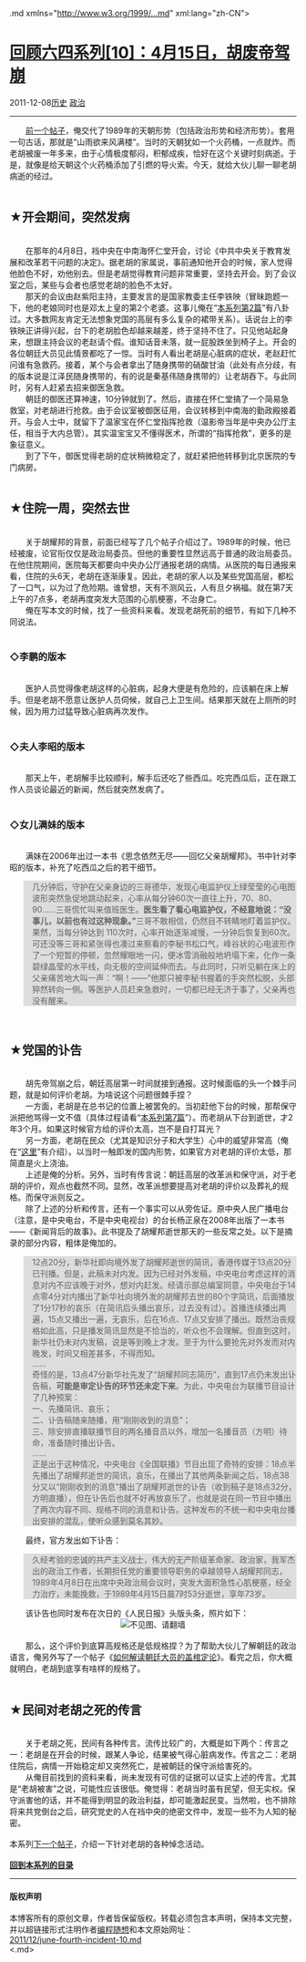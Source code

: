 <!DOCTYPE.md>
.md xmlns="http://www.w3.org/1999/...md" xml:lang="zh-CN">
<head>
<meta http-equiv="Content-Type" content="text.md; charset=utf-8" />
<meta name="generator" content="Python script by program.think@gmail.com" />
<meta name="provider" content="program-think.blogspot.com" />
<link type="text/css" rel="stylesheet" href="../../css/program-think.css" />
<title>回顾六四系列[10]：4月15日，胡废帝驾崩 - 编程随想的博客</title>
</head>
<body>
<div id="main" style="width:100%;">
<h1><a href="../../index.md" title="回到首页">回顾六四系列[10]：4月15日，胡废帝驾崩</a></h1>
<div class="post-info"><span class="date-header">2011-12-08</span><a href="../../tags/E58E86E58FB2.md" class="tag">历史</a> <a href="../../tags/E694BFE6B2BB.md" class="tag">政治</a> </div>
<hr>
<div class="post">
&#12288;&#12288;<a href="../../2011/11/june-fourth-incident-9.md">前一个帖子</a>，俺交代了1989年的天朝形势（包括政治形势和经济形势）。套用一句古话，那就是“山雨欲来风满楼”。当时的天朝犹如一个火药桶，一点就炸。而老胡被废一年多来，由于心情极度郁闷，积郁成疾，恰好在这个关键时刻病逝。于是，就像是给天朝这个火药桶添加了引燃的导火索。今天，就给大伙儿聊一聊老胡病逝的经过。<!--program-think--><br /><br /><h2>★开会期间，突然发病</h2><br />&#12288;&#12288;在那年的4月8日，裆中央在中南海怀仁堂开会，讨论《中共中央关于教育发展和改革若干问题的决定》。据老胡的家属说，事前通知他开会的时候，家人觉得他脸色不好，劝他别去。但是老胡觉得教育问题非常重要，坚持去开会。到了会议室之后，某些与会者也感觉老胡的脸色不太好。<br />&#12288;&#12288;那天的会议由赵紫阳主持，主要发言的是国家教委主任李铁映（冒昧跑题一下，他的老娘同时也是邓太上皇的第2个老婆。这事儿俺在“<a href="../../2011/06/june-fourth-incident-2.md">本系列第2篇</a>”有八卦过。大多数网友肯定无法想象党国的高层有多么复杂的裙带关系）。话说台上的李铁映正讲得兴起，台下的老胡脸色却越来越差，终于坚持不住了。只见他站起身来，想跟主持会议的老赵请个假。谁知话音未落，就一屁股跌坐到椅子上。开会的各位朝廷大员见此情景都吃了一惊。当时有人看出老胡是心脏病的症状，老赵赶忙问谁有急救药。接着，某个与会者拿出了随身携带的硝酸甘油（此处有点分歧，有的版本说是江泽民随身携带的，有的说是秦基伟随身携带的）让老胡吞下。与此同时，另有人赶紧去招来御医急救。<br />&#12288;&#12288;朝廷的御医还算神速，10分钟就到了。然后，直接在怀仁堂搞了一个简易急救室，对老胡进行抢救。由于会议室被御医征用，会议转移到中南海的勤政殿接着开。与会人士中，就留下了温家宝在怀仁堂指挥抢救（温影帝当年是中央办公厅主任，相当于大内总管）。其实温宝宝又不懂得医术，所谓的“指挥抢救”，更多的是象征意义。<br />&#12288;&#12288;到了下午，御医觉得老胡的症状稍微稳定了，就赶紧把他转移到北京医院的专门病房。<br /><br /><h2>★住院一周，突然去世</h2><br />&#12288;&#12288;关于胡耀邦的背景，前面已经写了几个帖子介绍过了。1989年的时候，他已经被废，论官衔仅仅是政治局委员。但他的重要性显然远高于普通的政治局委员。在他住院期间，医院每天都要向中央办公厅通报老胡的病情。从医院的每日通报来看，住院的头6天，老胡在逐渐康复。因此，老胡的家人以及某些党国高层，都松了一口气，以为过了危险期。谁曾想，天有不测风云，人有旦夕祸福。就在第7天上午的7点多，老胡再度突发大范围的心肌梗塞，不治身亡。<br />&#12288;&#12288;俺在写本文的时候，找了一些资料来看。发现老胡死前的细节，有如下几种不同说法。<br /><br /><h3>◇李鹏的版本</h3><br />&#12288;&#12288;医护人员觉得像老胡这样的心脏病，起身大便是有危险的，应该躺在床上解手。但是老胡不愿意让医护人员伺候，就自己上卫生间。结果那天就在上厕所的时候，因为用力过猛导致心脏病再次发作。<br /><br /><h3>◇夫人李昭的版本</h3><br />&#12288;&#12288;那天上午，老胡解手比较顺利，解手后还吃了些西瓜。吃完西瓜后，正在跟工作人员谈论最近的新闻，然后就突然发病了。<br /><br /><h3>◇女儿满妹的版本</h3><br />&#12288;&#12288;满妹在2006年出过一本书《思念依然无尽——回忆父亲胡耀邦》。书中针对李昭的版本，补充了吃西瓜之后的若干细节。<br /><blockquote style="background-color:#DDD;">几分钟后，守护在父亲身边的三哥德华，发现心电监护仪上绿莹莹的心电图波形突然急促地跳动起来，心率从每分钟60次一直往上升，70、80、90……三哥慌忙叫来值班医生。<b>医生看了看心电监护仪，不经意地说：“没事儿，以前也有过这种现象。”</b>三哥不敢相信，仍然目不转睛地盯着监护仪。果然，当每分钟达到 110次时，心率开始逐渐减慢，一分钟后恢复到60次。可还没等三哥和紧张得也凑过来察看的李秘书松口气，峰谷状的心电波形作了一个短暂的停顿，忽然耀眼地一闪，便冰雪消融般地坍塌下来，化作一条碧绿晶莹的水平线，向无极的空间延伸而去。与此同时，只听见躺在床上的父亲痛苦地大叫一声：“啊！——”他那只被李秘书握着的手突然松脱，头部猝然转向一侧。等医护人员赶来急救时，一切都已经无济于事了，父亲再也没有醒来。</blockquote><br /><h2>★党国的讣告</h2><br />&#12288;&#12288;胡先帝驾崩之后，朝廷高层第一时间就接到通报。这时候面临的头一个棘手问题，就是如何评价老胡。为啥说这个问题很棘手捏？<br />&#12288;&#12288;一方面，老胡是在总书记的位置上被罢免的。当初赶他下台的时候，那帮保守派把他骂得一文不值（具体过程请看“<a href="../../2011/10/june-fourth-incident-7.md">本系列第7篇</a>”）。而老胡从下台到逝世，才2年3个月。如果这时候官方给的评价太高，岂不是自打耳光？<br />&#12288;&#12288;另一方面，老胡在民众（尤其是知识分子和大学生）心中的威望非常高（俺在“<a href="../../2011/07/june-fourth-incident-4.md">这里</a>”有介绍）。以当时一触即发的国内形势，如果官方对老胡的评价太低，那简直是火上浇油。<br />&#12288;&#12288;上述是俺的分析。另外，当时有传言说：朝廷高层的改革派和保守派，对于老胡的评价，观点也截然不同。显然，改革派想要提高对老胡的评价以及葬礼的规格。而保守派则反之。<br />&#12288;&#12288;除了上述的分析和传言，还有一个事实可以从旁佐证。原中央人民广播电台（注意，是中央电台，不是中央电视台）的台长杨正泉在2008年出版了一本书——《新闻背后的故事》。此书提及了胡耀邦逝世那天的一些反常之处。以下是摘录的部分内容，粗体是俺加的。<br /><blockquote style="background-color:#DDD;">12点20分，新华社即向境外发了胡耀邦逝世的简讯，香港传媒于13点20分已刊播。但是，此稿未对内发。因为已经对外发稿，中央电台考虑这样的消息对内不应该晚于对外，想对内赶发。经请示部总编室同意，中央电台于14点零4分对内播出了新华社向境外发的胡耀邦去世的80个字简讯，后面播放了1分17秒的哀乐（在简讯后头播出哀乐，过去没有过）。首播连续播出两遍，15点又播出一遍，无哀乐，后在16点、17点又安排了播出。既然治丧规格如此高，只是播发简讯显然是不恰当的，听众也不会理解。但直到这时，新华社仍未对内发稿，说是等到晚上才发。至于为什么要抢先对外发而对内晚发，时间又相差甚多，不得而知。<br />......<br />奇怪的是，13点47分新华社先发了“胡耀邦同志简历”，直到17点仍未发出讣告稿，<b>可能是审定讣告的环节还未定下来</b>。为此，中央电台为联播节目设计了几种预案：<br />一、先播简讯、哀乐；<br />二、讣告稿随来随播，用“刚刚收到的消息”；<br />三、除安排直播联播节目的两名播音员以外，增加一名播音员（方明）待命，准备随时播出讣告。<br />......<br />正是出于这种情况，中央电台《全国联播》节目出现了奇特的安排：18点半先播出了胡耀邦逝世的简讯，哀乐，在播出了其他两条新闻之后，18点38分又以“刚刚收到的消息”播出了胡耀邦逝世的讣告（收到稿子是18点32分，方明直播），但在讣告后也就不好再放哀乐了，也就是说在同一节目中播出了两次内容不同、规格不同的消息和讣告。这种发布的不统一和中央电台播出安排的混乱，使听众感到莫名其妙。</blockquote>&#12288;&#12288;最终，官方发出如下讣告：<br /><blockquote style="background-color:#DDD;">久经考验的忠诚的共产主义战士，伟大的无产阶级革命家、政治家，我军杰出的政治工作者，长期担任党的重要领导职务的卓越领导人胡耀邦同志，1989年4月8日在出席中央政治局会议时，突发大面积急性心肌梗塞，经全力治疗，未能挽救，于1989年4月15日晨7时53分逝世，享年73岁。</blockquote>&#12288;&#12288;该讣告也同时发布在次日的《人民日报》头版头条，照片如下：<br /><center><img src="../../images/2011/12/OgAAAOfZhFBeUo_Mlq4A1JeCpgvO4br9ZuSeDz_q5JejvvPe2BOQxXCtOauwOeJpvw1p4PFeoT5PLSL7iZri37YXX00A15jOjOjBISKPNXSeWzE0G30wKSv44zxH" alt="不见图、请翻墙" /></center><br />&#12288;&#12288;那么，这个评价到底算高规格还是低规格捏？为了帮助大伙儿了解朝廷的政治语言，俺另外写了一个帖子《<a href="../../2011/12/chinese-leader-death.md">如何解读朝廷大员的盖棺定论</a>》。看完之后，你大概就明白，老胡到底享有啥样的规格了。<br /><br /><h2>★民间对老胡之死的传言</h2><br />&#12288;&#12288;关于老胡之死，民间有各种传言。流传比较广的，大概是如下两个：传言之一：老胡是在开会的时候，跟某人争论，结果被气得心脏病发作。传言之二：老胡住院后，病情一开始稳定却又突然死亡，是被朝廷的保守派给害死的。<br />&#12288;&#12288;从俺目前找到的资料来看，尚未发现有可信的证据可以证实上述的传言。尤其是“老胡被害”之说，可能性应该很低。俺觉得：老胡当时虽有民望，但无实权。保守派害他的话，并不能得到明显的政治利益，却可能激起民变。当然啦，也不排除将来共党倒台之后，研究党史的人在裆中央的绝密文件中，发现一些不为人知的秘密。<br /><br />本系列<a href="../../2012/01/june-fourth-incident-11.md">下一个帖子</a>，介绍一下针对老胡的各种悼念活动。<br /><br /><a href="../../2011/06/june-fourth-incident-0.md#index"><b>回到本系列的目录</b></a><div class="blogger-post-footer">
</div>
<hr>
<div class="copyright">
<h4>版权声明</h4>
本博客所有的原创文章，作者皆保留版权。转载必须包含本声明，保持本文完整，并以超链接形式注明作者<a href="mailto:program.think@gmail.com">编程随想</a>和本文原始网址：<br>
<a href="2011/12/june-fourth-incident-10.md">2011/12/june-fourth-incident-10.md</a>
</div>
</div>
</body>
<.md>
